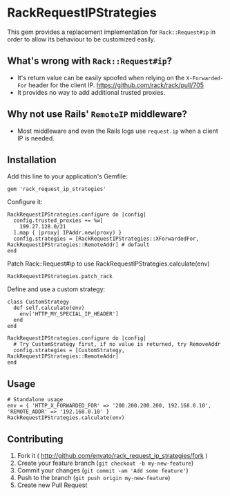 # RackRequestIPStrategies

This gem provides a replacement implementation for `Rack::Request#ip` in order to allow its behaviour to be customized easily.

## What's wrong with `Rack::Request#ip`?


- It's return value can be easily spoofed when relying on the `X-Forwarded-For` header for the client IP. https://github.com/rack/rack/pull/705
- It provides no way to add additional trusted proxies.

## Why not use Rails' `RemoteIP` middleware?

- Most middleware and even the Rails logs use `request.ip` when a client IP is needed.

## Installation

Add this line to your application's Gemfile:

    gem 'rack_request_ip_strategies'

Configure it:

    RackRequestIPStrategies.configure do |config|
      config.trusted_proxies += %w[
        199.27.128.0/21
      ].map { |proxy| IPAddr.new(proxy) }
      config.strategies = [RackRequestIPStrategies::XForwardedFor, RackRequestIPStrategies::RemoteAddr] # default
    end

Patch Rack::Request#ip to use RackRequestIPStrategies.calculate(env)

    RackRequestIPStrategies.patch_rack

Define and use a custom strategy:

    class CustomStrategy
      def self.calculate(env)
        env['HTTP_MY_SPECIAL_IP_HEADER']
      end
    end

    RackRequestIPStrategies.configure do |config|
      # Try CustomStrategy first, if no value is returned, try RemoveAddr
      config.strategies = [CustomStrategy, RackRequestIPStrategies::RemoteAddr]
    end

## Usage

    # Standalone usage
    env = { 'HTTP_X_FORWARDED_FOR' => '200.200.200.200, 192.168.0.10', 'REMOTE_ADDR' => '192.168.0.10' }
    RackRequestIPStrategies.calculate(env)

## Contributing

1. Fork it ( http://github.com/envato/rack_request_ip_strategies/fork )
2. Create your feature branch (`git checkout -b my-new-feature`)
3. Commit your changes (`git commit -am 'Add some feature'`)
4. Push to the branch (`git push origin my-new-feature`)
5. Create new Pull Request
